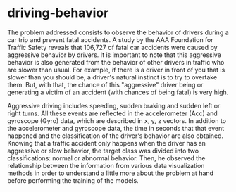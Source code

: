 # driving-behavior

The problem addressed consists to observe the behavior of drivers during a car trip and prevent fatal accidents. A study by the AAA Foundation for Traffic Safety reveals that 106,727 of fatal car accidents were caused by aggressive behavior by drivers. It is important to note that this aggressive behavior is also generated from the behavior of other drivers in traffic who are slower than usual.
For example, if there is a driver in front of you that is slower than you should be, a driver's natural instinct is to try to overtake them. But, with that, the chance of this "aggressive" driver being or generating a victim of an accident (with chances of being fatal) is very high.

Aggressive driving includes speeding, sudden braking and sudden left or right turns. All these events are reflected in the accelerometer (Acc) and gyroscope (Gyro) data, which are described in x, y, z vectors.
In addition to the accelerometer and gyroscope data, the time in seconds that that event happened and the classification of the driver's behavior are also obtained.
Knowing that a traffic accident only happens when the driver has an aggressive or slow behavior, the target class was divided into two classifications: normal or abnormal behavior. Then, he observed the relationship between the information from various data visualization methods in order to understand a little more about the problem at hand before performing the training of the models.
